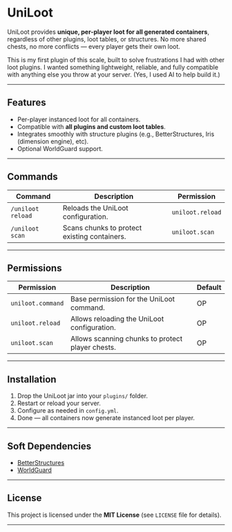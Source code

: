 # UniLoot

UniLoot provides **unique, per-player loot for all generated containers**, regardless of other plugins, loot tables, or structures. No more shared chests, no more conflicts — every player gets their own loot.

This is my first plugin of this scale, built to solve frustrations I had with other loot plugins. I wanted something lightweight, reliable, and fully compatible with anything else you throw at your server. (Yes, I used AI to help build it.)

---

## Features
- Per-player instanced loot for all containers.
- Compatible with **all plugins and custom loot tables**.
- Integrates smoothly with structure plugins (e.g., BetterStructures, Iris (dimension engine), etc).
- Optional WorldGuard support.

---

## Commands
| Command       | Description                               | Permission        |
|---------------|-------------------------------------------|-------------------|
| `/uniloot reload` | Reloads the UniLoot configuration.       | `uniloot.reload` |
| `/uniloot scan`   | Scans chunks to protect existing containers. | `uniloot.scan`   |

---

## Permissions
| Permission        | Description                                      | Default |
|-------------------|--------------------------------------------------|---------|
| `uniloot.command` | Base permission for the UniLoot command.         | OP      |
| `uniloot.reload`  | Allows reloading the UniLoot configuration.      | OP      |
| `uniloot.scan`    | Allows scanning chunks to protect player chests. | OP      |

---

## Installation
1. Drop the UniLoot jar into your `plugins/` folder.  
2. Restart or reload your server.  
3. Configure as needed in `config.yml`.  
4. Done — all containers now generate instanced loot per player.

---

## Soft Dependencies
- [BetterStructures](https://www.spigotmc.org/resources/betterstructures.103241/)  
- [WorldGuard](https://enginehub.org/worldguard)  

---

## License
This project is licensed under the **MIT License** (see `LICENSE` file for details).

---

